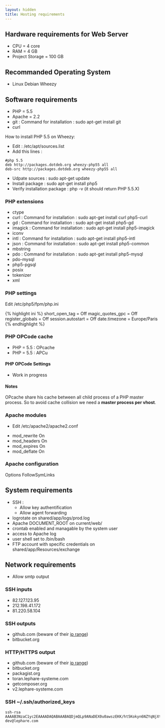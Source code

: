 ```yaml
---
layout: hidden
title: Hosting requirements
---
```


## Hardware requirements for Web Server

 * CPU = 4 core
 * RAM = 4 GB
 * Project Storage = 100 GB

## Recommanded Operating System

 * Linux Debian Wheezy

## Software requirements

 - PHP = 5.5
 - Apache = 2.2
 - git : Command for installation : sudo apt-get install git
 - curl

How to install PHP 5.5 on Wheezy: 
  - Edit : /etc/apt/sources.list
  - Add this lines :

```    
#php 5.5
deb http://packages.dotdeb.org wheezy-php55 all
deb-src http://packages.dotdeb.org wheezy-php55 all
```

 - Udpate sources : sudo apt-get update
 - Install package : sudo apt-get install php5
 - Verify installation package : php -v (it should return PHP 5.5.X)

### PHP extensions

   * ctype
   * curl : Command for installation : sudo apt-get install curl php5-curl
   * gd : Command for installation : sudo apt-get install php5-gd
   * imagick : Command for installation : sudo apt-get install php5-imagick
   * iconv
   * intl : Command for installation : sudo apt-get install php5-intl
   * json : Command for installation : sudo apt-get install php5-common 
   * mbstring
   * pdo : Command for installation : sudo apt-get install php5-mysql
   * pdo-mysql
   * php5-pgsql
   * posix
   * tokenizer
   * xml
   
### PHP settings

Edit /etc/php5/fpm/php.ini

{% highlight ini %}
short_open_tag = Off
magic_quotes_gpc = Off
register_globals = Off
session.autostart = Off
date.timezone = Europe/Paris
{% endhighlight %}

### PHP OPCode cache

   * PHP = 5.5 : OPcache
   * PHP = 5.5 : APCu
  
#### PHP OPCode Settings

   * Work in progress

#### Notes

OPcache share his cache between all child process of a PHP master process. So to avoid cache collision we need a **master process per vhost**.

### Apache modules

   - Edit /etc/apache2/apache2.conf

   * mod_rewrite On
   * mod_headers On
   * mod_expires On
   * mod_deflate On

### Apache configuration

Options FollowSymLinks

## System requirements

 - SSH :
   * Allow key authentification
   * Allow agent forwarding
 - logrotate on shared/app/logs/prod.log
 - Apache DOCUMENT_ROOT on current/web/
 - crontab enabled and managable by the system user
 - access to Apache log
 - user shell set to /bin/bash
 - FTP account with specific credentials on shared/app/Resources/exchange

## Network requirements

 * Allow smtp output

### SSH inputs

 * 82.127.123.95
 * 212.198.41.172
 * 81.220.58.104

### SSH outputs

 * github.com (beware of their [ip range](https://help.github.com/articles/what-ip-addresses-does-github-use-that-i-should-whitelist))
 * bitbucket.org

### HTTP/HTTPS output

 * github.com (beware of their [ip range](https://help.github.com/articles/what-ip-addresses-does-github-use-that-i-should-whitelist))
 * bitbucket.org
 * packagist.org
 * toran.lephare-systeme.com
 * getcomposer.org
 * v2.lephare-systeme.com

### SSH ~/.ssh/authorized_keys

    ssh-rsa AAAAB3NzaC1yc2EAAAADAQABAAABAQDjmQLp9ANaDEX0u0awszEKK/ht5Kokyn6NZYqNjXt8hd3Hu91QXbAie9/jHotZIulIdlny30JuUGYzmoQ5UgAwBXIZmCzryyPT9INA32vlgIyvsC+6dj3YDH7WmFkDQyqxhKGgp5BHqb04F4IVJLO38qfCSOmBOJCyKtwEEA+PhICu1nlu7zENMUYzIZtZPL7lwWixSpTQuzFoSRjI5PkaK/SVSvct7BgFLHplcdSSDb769U7m62Lgwzzx5YBJwScECxJsyjXVKdWLGgvBPObxw4eML1K4LEnNQcz+zNkI6Bd+hfqubZcoS1TuGi9W+c8Mv6LYYe0lIA2IQaGwH4Zr dev@lephare.com
